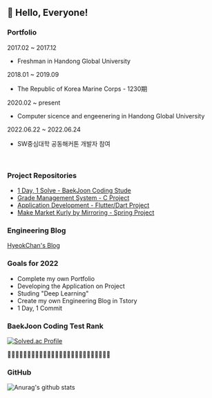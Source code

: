 <h2>👋 Hello, Everyone!</h2>
<h3>Portfolio</h3><div>
2017.02 ~ 2017.12<br>
  <ul><li>Freshman in Handong Global University</li></ul>
2018.01 ~ 2019.09<br>
  <ul><li>The Republic of Korea Marine Corps - 1230期</li></ul>
2020.02 ~ present<br>
  <ul><li>Computer sicence and engeenering in Handong Global University</li></ul>
2022.06.22 ~ 2022.06.24<br>
  <ul><li>SW중심대학 공동해커톤 개발자 참여</li></ul>
</div><br>

<h3>Project Repositories</h3>
<ul>
  <li><a href="https://github.com/gurcks8989/CodingTest/tree/master/BaekJoon">1 Day, 1 Solve - BaekJoon Coding Stude</a></li>
  <li><a href="https://github.com/gurcks8989/OSSL">Grade Management System - C Project</a></li>
  <li><a href="https://github.com/gurcks8989/Flutter">Application Development - Flutter/Dart Project</a></li>
  <li><a href="https://springcamp.herokuapp.com">Make Market Kurly by Mirroring - Spring Project</a></li>
</ul>

<h3>Engineering Blog</h3>
<a href="https://coding-leaf.tistory.com/">HyeokChan's Blog</a>
<h3>Goals for 2022</h3>
<ul>
  <li>Complete my own Portfolio</li>
  <li>Developing the Application on Project</li>
  <li>Studing "Deep Learning"</li>
  <li>Create my own Engineering Blog in Tstory</li>
  <li>1 Day, 1 Commit</li>
</ul>

<h3>BaekJoon Coding Test Rank</h3>

[![Solved.ac Profile](http://mazassumnida.wtf/api/v2/generate_badge?boj=gurcks8989)](https://solved.ac/gurcks8989) 


🌱🌱🌱🌱🌱🌱🌱🌱🌱🌱🌱🌱🌱🌱🌱🌱🌱🌱🌱🌱🌱🌱🌱🌱🌱🌱

<h3>GitHub</h3>

![Anurag's github stats](https://github-readme-stats.vercel.app/api?username=gurcks8989&show_icons=true&theme=dracula)

<!--
**gurcks8989/gurcks8989** is a ✨ _special_ ✨ repository because its `README.md` (this file) appears on your GitHub profile.

Here are some ideas to get you started:

- 🔭 I’m currently working on ...
- 🌱 I’m currently learning ...
- 👯 I’m looking to collaborate on ...
- 🤔 I’m looking for help with ...
- 💬 Ask me about ...
- 📫 How to reach me: ...
- 😄 Pronouns: ...
- ⚡ Fun fact: ...
-->
